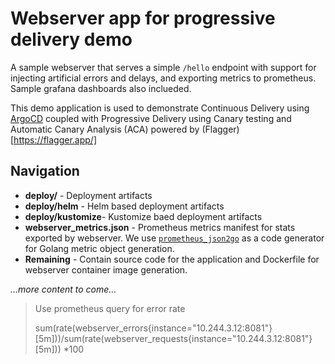 # Webserver app for progressive delivery demo

A sample webserver that serves a simple `/hello` endpoint with support for injecting artificial errors and delays, and exporting metrics to prometheus. Sample grafana dashboards also inclueded.

This demo application is used to demonstrate Continuous Delivery using [ArgoCD](https://argoproj.github.io/argo-cd/) coupled with Progressive Delivery using Canary testing and Automatic Canary Analysis (ACA) powered by (Flagger)[https://flagger.app/]

## Navigation

- **deploy/** - Deployment artifacts
- **deploy/helm** - Helm based deployment artifacts
- **deploy/kustomize**- Kustomize baed deployment artifacts
- **webserver_metrics.json** - Prometheus metrics manifest for stats exported by webserver. We use [`prometheus_json2go`](https://github.com/nitishm/prometheus-json2go) as a code generator for Golang metric object generation.
- **Remaining** - Contain source code for the application and Dockerfile for webserver container image generation.

*...more content to come...*

> Use prometheus query for error rate
>
> sum(rate(webserver_errors{instance="10.244.3.12:8081"}[5m]))/sum(rate(webserver_requests{instance="10.244.3.12:8081"}[5m])) *100
